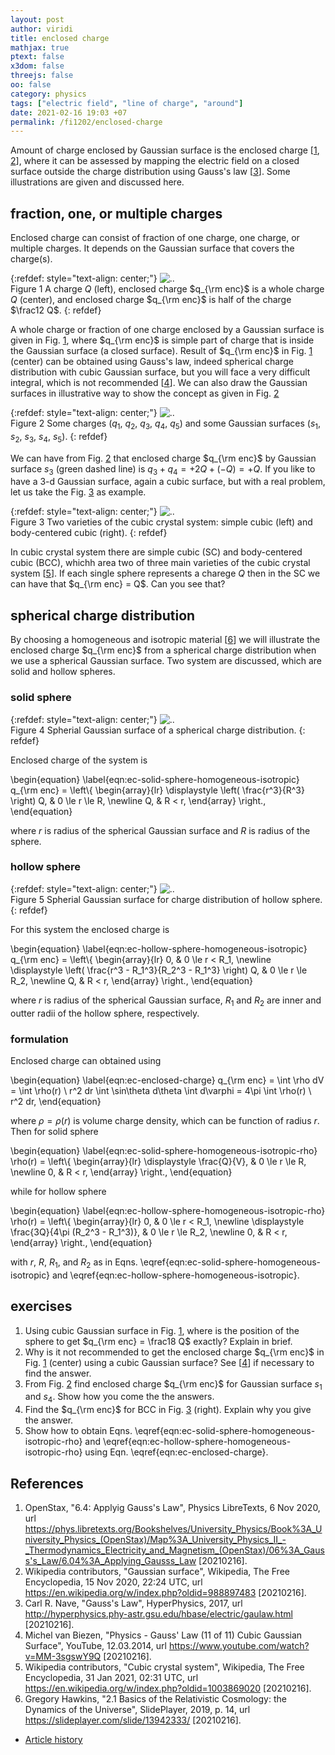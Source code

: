 ```yaml
---
layout: post
author: viridi
title: enclosed charge
mathjax: true
ptext: false
x3dom: false
threejs: false
oo: false
category: physics
tags: ["electric field", "line of charge", "around"]
date: 2021-02-16 19:03 +07
permalink: /fi1202/enclosed-charge
---
```

Amount of charge enclosed by Gaussian surface is the enclosed charge [[1](#ref1), [2](#ref2)], where it can be assessed by mapping the electric field on a closed surface outside the charge distribution using Gauss's law [[3](#ref3)]. Some illustrations are given and discussed here.


## fraction, one, or multiple charges
Enclosed charge can consist of fraction of one charge, one charge, or multiple charges. It depends on the Gaussian surface that covers the charge(s).
 
{:refdef: style="text-align: center;"}
![..](/assets/img/phys/electrostatics/qenc/half-sphere-in-box.png)
<br />
Figure <a name="fig:ec-half-sphere-in-box">1</a> A charge $Q$ (left), enclosed charge $q_{\rm enc}$ is a whole charge $Q$ (center), and enclosed charge $q_{\rm enc}$ is half of the charge $\frac12 Q$.
{: refdef}

A whole charge or fraction of one charge enclosed by a Gaussian surface is given in Fig. <a href="#fig:ec-half-sphere-in-box">1</a>, where $q_{\rm enc}$ is simple part of charge that is inside the Gaussian surface (a closed surface). Result of $q_{\rm enc}$ in Fig. <a href="#fig:ec-half-sphere-in-box">1</a> (center) can be obtained using Gauss's law, indeed spherical charge distribution with cubic Gaussian surface, but you will face a very difficult integral, which is not recommended [[4](#ref4)]. We can also draw the Gaussian surfaces in illustrative way to show the concept as given in Fig. <a href="#fig:ec-qenc-surface-concept">2</a>

{:refdef: style="text-align: center;"}
![..](/assets/img/phys/electrostatics/qenc/qenc-surface-concept.png)
<br />
Figure <a name="fig:ec-qenc-surface-concept">2</a> Some charges ($q_1$, $q_2$, $q_3$, $q_4$, $q_5$) and some Gaussian surfaces ($s_1$, $s_2$, $s_3$, $s_4$, $s_5$).
{: refdef}

We can have from Fig. <a href="#fig:ec-qenc-surface-concept">2</a> that enclosed charge $q_{\rm enc}$ by Gaussian surface $s_3$ (green dashed line) is $q_3 + q_4 = +2Q + (-Q) = +Q$. If you like to have a 3-d Gaussian surface, again a cubic surface, but with a real problem, let us take the Fig. <a href="#fig:ec-cell-sc-bcc">3</a> as example.

{:refdef: style="text-align: center;"}
![..](/assets/img/phys/electrostatics/qenc/cell-sc-bcc.png)
<br />
Figure <a name="fig:ec-cell-sc-bcc">3</a> Two varieties of the cubic crystal system: simple cubic (left) and body-centered cubic (right).
{: refdef}

In cubic crystal system there are simple cubic (SC) and body-centered cubic (BCC), whichh area two of three main varieties of the cubic crystal system [[5](#ref5)]. If each single sphere represents a charege $Q$ then in the SC we can have that $q_{\rm enc} = Q$. Can you see that?


## spherical charge distribution
By choosing a homogeneous and isotropic material [[6](#ref6)] we will illustrate the enclosed charge $q_{\rm enc}$ from a spherical charge distribution when we use a spherical Gaussian surface. Two system are discussed, which are solid and hollow spheres.

### solid sphere
{:refdef: style="text-align: center;"}
![..](/assets/img/phys/electrostatics/qenc/sphere-in-sphere.png)
<br />
Figure <a name="fig:ec-sphere-in-sphere">4</a> Spherial Gaussian surface of a spherical charge distribution.
{: refdef}

Enclosed charge of the system is

\begin{equation}
\label{eqn:ec-solid-sphere-homogeneous-isotropic}
q_{\rm enc} = \left\\{
\begin{array}{lr}
\displaystyle \left( \frac{r^3}{R^3} \right) Q, & 0 \le r \le R, \newline
Q, & R < r,
\end{array}
\right.,
\end{equation}

where $r$ is radius of the spherical Gaussian surface and $R$ is radius of the sphere.

### hollow sphere
{:refdef: style="text-align: center;"}
![..](/assets/img/phys/electrostatics/qenc/hollow-sphere-in-sphere.png)
<br />
Figure <a name="fig:ec-hollow-sphere-in-sphere">5</a> Spherial Gaussian surface for charge distribution of hollow sphere.
{: refdef}

For this system the enclosed charge is

\begin{equation}
\label{eqn:ec-hollow-sphere-homogeneous-isotropic}
q_{\rm enc} = \left\\{
\begin{array}{lr}
0, & 0 \le r < R_1, \newline
\displaystyle \left( \frac{r^3 - R_1^3}{R_2^3 - R_1^3} \right) Q, & 0 \le r \le R_2, \newline
Q, & R < r,
\end{array}
\right.,
\end{equation}

where $r$ is radius of the spherical Gaussian surface, $R_1$ and $R_2$ are inner and outter radii of the hollow sphere, respectively.

### formulation
Enclosed charge can obtained using

\begin{equation}
\label{eqn:ec-enclosed-charge}
q_{\rm enc} = \int \rho dV = \int \rho(r) \ r^2 dr \int \sin\theta d\theta \int d\varphi = 4\pi \int \rho(r) \ r^2 dr,
\end{equation}

where $\rho = \rho(r)$ is volume charge density, which can be function of radius $r$. Then for solid sphere 

\begin{equation}
\label{eqn:ec-solid-sphere-homogeneous-isotropic-rho}
\rho(r) = \left\\{
\begin{array}{lr}
\displaystyle \frac{Q}{V}, & 0 \le r \le R, \newline
0, & R < r,
\end{array}
\right.,
\end{equation}

while for hollow sphere

\begin{equation}
\label{eqn:ec-hollow-sphere-homogeneous-isotropic-rho}
\rho(r) = \left\\{
\begin{array}{lr}
0, & 0 \le r < R_1, \newline
\displaystyle \frac{3Q}{4\pi (R_2^3 - R_1^3)}, & 0 \le r \le R_2, \newline
0, & R < r,
\end{array}
\right.,
\end{equation}

with $r$, $R$, $R_1$, and $R_2$ as in Eqns. \eqref{eqn:ec-solid-sphere-homogeneous-isotropic} and \eqref{eqn:ec-hollow-sphere-homogeneous-isotropic}.


## exercises
1. Using cubic Gaussian surface in Fig. <a href="#fig:ec-half-sphere-in-box">1</a>, where is the position of the sphere to get $q_{\rm enc} = \frac18 Q$ exactly? Explain in brief.
2. Why is it not recommended to get the enclosed charge $q_{\rm enc}$ in Fig. <a href="#fig:ec-half-sphere-in-box">1</a> (center) using a cubic Gaussian surface? See [[4](#ref4)] if necessary to find the answer.
3. From Fig. <a href="#fig:ec-qenc-surface-concept">2</a> find enclosed charge $q_{\rm enc}$ for Gaussian surface $s_1$ and $s_4$. Show how you come the the answers.
4. Find the $q_{\rm enc}$ for BCC in Fig. <a href="#fig:ec-cell-sc-bcc">3</a> (right). Explain why you give the answer.
5. Show how to obtain Eqns. \eqref{eqn:ec-solid-sphere-homogeneous-isotropic-rho} and \eqref{eqn:ec-hollow-sphere-homogeneous-isotropic-rho} using Eqn. \eqref{eqn:ec-enclosed-charge}.


## References
1. <a name="ref1"></a>OpenStax, "6.4: Applyig Gauss's Law", Physics LibreTexts, 6 Nov 2020, url <https://phys.libretexts.org/Bookshelves/University_Physics/Book%3A_University_Physics_(OpenStax)/Map%3A_University_Physics_II_-_Thermodynamics_Electricity_and_Magnetism_(OpenStax)/06%3A_Gauss's_Law/6.04%3A_Applying_Gausss_Law> [20210216].
2. <a name="ref2"></a>Wikipedia contributors, "Gaussian surface", Wikipedia, The Free Encyclopedia, 15 Nov 2020, 22:24 UTC, url <https://en.wikipedia.org/w/index.php?oldid=988897483> [20210216].
3. <a name="ref3"></a>Carl R. Nave, "Gauss's Law", HyperPhysics, 2017, url <http://hyperphysics.phy-astr.gsu.edu/hbase/electric/gaulaw.html> [20210216].
4. <a name="ref4"></a>Michel van Biezen, "Physics - Gauss' Law (11 of 11) Cubic Gaussian Surface", YouTube, 12.03.2014, url <https://www.youtube.com/watch?v=MM-3sgswY9Q> [20210216].
5. <a name="ref5"></a>Wikipedia contributors, "Cubic crystal system", Wikipedia, The Free Encyclopedia, 31 Jan 2021, 02:31 UTC, url <https://en.wikipedia.org/w/index.php?oldid=1003869020> [20210216].
6. <a name="ref6"></a>Gregory Hawkins, "2.1 Basics of the Relativistic Cosmology: the Dynamics of the Universe", SlidePlayer, 2019, p. 14, url <https://slideplayer.com/slide/13942333/> [20210216].

+ [Article history](https://github.com/butiran/butiran.github.io/commits/master/_posts/fi1202/2021-02-16-enclosed-charge.md)
